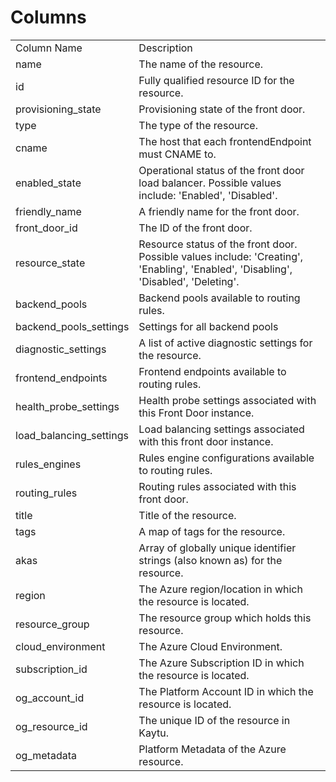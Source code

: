 # Columns  

<table>
	<tr><td>Column Name</td><td>Description</td></tr>
	<tr><td>name</td><td>The name of the resource.</td></tr>
	<tr><td>id</td><td>Fully qualified resource ID for the resource.</td></tr>
	<tr><td>provisioning_state</td><td>Provisioning state of the front door.</td></tr>
	<tr><td>type</td><td>The type of the resource.</td></tr>
	<tr><td>cname</td><td>The host that each frontendEndpoint must CNAME to.</td></tr>
	<tr><td>enabled_state</td><td>Operational status of the front door load balancer. Possible values include: &#39;Enabled&#39;, &#39;Disabled&#39;.</td></tr>
	<tr><td>friendly_name</td><td>A friendly name for the front door.</td></tr>
	<tr><td>front_door_id</td><td>The ID of the front door.</td></tr>
	<tr><td>resource_state</td><td>Resource status of the front door. Possible values include: &#39;Creating&#39;, &#39;Enabling&#39;, &#39;Enabled&#39;, &#39;Disabling&#39;, &#39;Disabled&#39;, &#39;Deleting&#39;.</td></tr>
	<tr><td>backend_pools</td><td>Backend pools available to routing rules.</td></tr>
	<tr><td>backend_pools_settings</td><td>Settings for all backend pools</td></tr>
	<tr><td>diagnostic_settings</td><td>A list of active diagnostic settings for the resource.</td></tr>
	<tr><td>frontend_endpoints</td><td>Frontend endpoints available to routing rules.</td></tr>
	<tr><td>health_probe_settings</td><td>Health probe settings associated with this Front Door instance.</td></tr>
	<tr><td>load_balancing_settings</td><td>Load balancing settings associated with this front door instance.</td></tr>
	<tr><td>rules_engines</td><td>Rules engine configurations available to routing rules.</td></tr>
	<tr><td>routing_rules</td><td>Routing rules associated with this front door.</td></tr>
	<tr><td>title</td><td>Title of the resource.</td></tr>
	<tr><td>tags</td><td>A map of tags for the resource.</td></tr>
	<tr><td>akas</td><td>Array of globally unique identifier strings (also known as) for the resource.</td></tr>
	<tr><td>region</td><td>The Azure region/location in which the resource is located.</td></tr>
	<tr><td>resource_group</td><td>The resource group which holds this resource.</td></tr>
	<tr><td>cloud_environment</td><td>The Azure Cloud Environment.</td></tr>
	<tr><td>subscription_id</td><td>The Azure Subscription ID in which the resource is located.</td></tr>
	<tr><td>og_account_id</td><td>The Platform Account ID in which the resource is located.</td></tr>
	<tr><td>og_resource_id</td><td>The unique ID of the resource in Kaytu.</td></tr>
	<tr><td>og_metadata</td><td>Platform Metadata of the Azure resource.</td></tr>
</table>